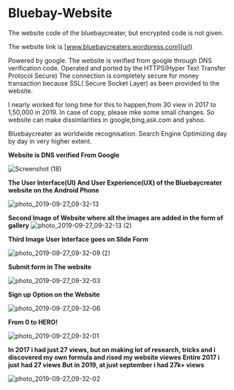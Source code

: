# Bluebay-Website
The website code of the bluebaycreater, but encrypted code is not given.

The website link is [www.bluebaycreaters.wordpress.com](url)

Powered by google. The website is verified from google through DNS verification code.
Operated and ported by the HTTPS(Hyper Text Transfer Protocol Secure)
The connection is completely secure for money transaction because SSL( Secure Socket Layer) as been provided to the website.

I nearly worked for long time for this to happen,from 30 view in 2017 to 1,50,000 in 2019.
In case of copy, please mke some small changes. So website can make dissimlarities in google,bing,ask.com and yahoo.


Bluebaycreater as worldwide recognisation.
Search Engine Optimizing day by day in very higher extent.

**Website is DNS verified From Google**

![Screenshot (18)](https://user-images.githubusercontent.com/39979024/66370745-db12a100-e9be-11e9-961a-16c8760ddbb4.png)

**The User Interface(UI) And User Experience(UX) of the Bluebaycreater website on the Android Phone**

![photo_2019-09-27_09-32-13](https://user-images.githubusercontent.com/39979024/65742142-893f6080-e10c-11e9-8c30-73e0fbee33ea.jpg)

**Second Image of Website where all the images are added in the form of gallery**
![photo_2019-09-27_09-32-13 (2)](https://user-images.githubusercontent.com/39979024/65742220-dd4a4500-e10c-11e9-9a83-417561edba14.jpg)


**Third Image User Interface goes on Slide Form**

![photo_2019-09-27_09-32-09 (2)](https://user-images.githubusercontent.com/39979024/65742244-023eb800-e10d-11e9-8578-18d4408d9af8.jpg)

**Submit form in The website**

![photo_2019-09-27_09-32-03](https://user-images.githubusercontent.com/39979024/65742263-14b8f180-e10d-11e9-8e42-1f6ecdcf6321.jpg)


**Sign up Option on the Website**

![photo_2019-09-27_09-32-06](https://user-images.githubusercontent.com/39979024/65742278-21d5e080-e10d-11e9-98a5-68a8d7904112.jpg)
















**From 0 to HERO!**


![photo_2019-09-27_09-32-01](https://user-images.githubusercontent.com/39979024/65817491-27bee500-e225-11e9-81f1-cdeb292dbed0.jpg)

**In 2017 i had just 27 views, but on making lot of research, tricks and i discovered my own formula and rised my website viewes**
**Entire 2017 i just had 27 views**
**But in 2019, at just september i had 27k+ views**

![photo_2019-09-27_09-32-02](https://user-images.githubusercontent.com/39979024/65817505-5b017400-e225-11e9-8996-780b7d8ba746.jpg)


